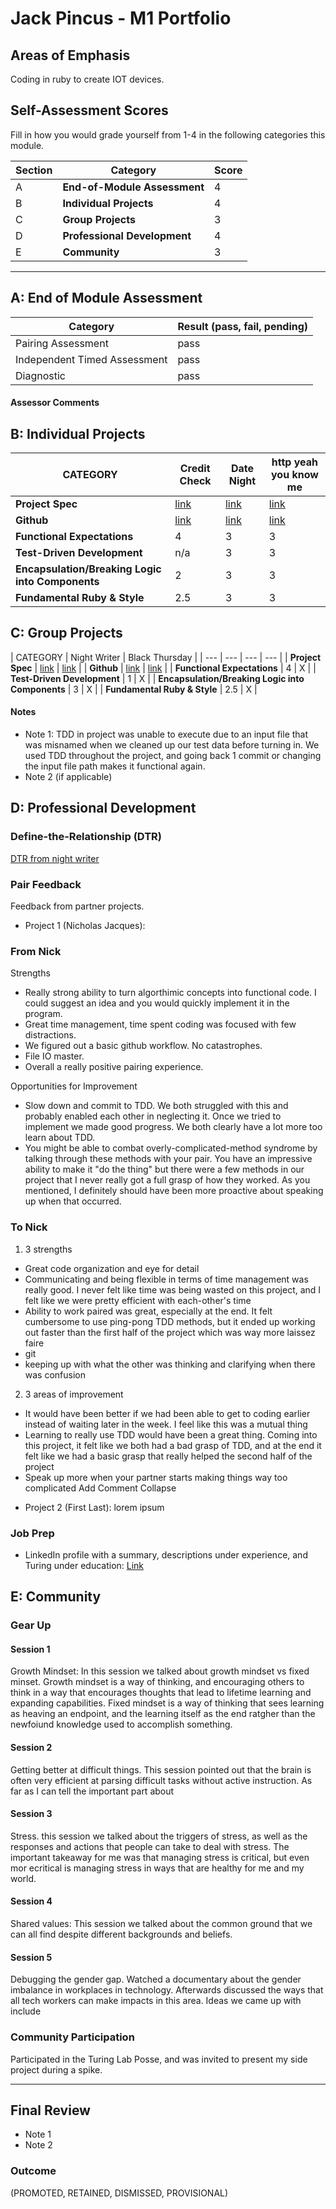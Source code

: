 # Jack Pincus - M1 Portfolio

## Areas of Emphasis

Coding in ruby to create IOT devices.

## Self-Assessment Scores

Fill in how you would grade yourself from 1-4 in the following categories this module.

| Section | Category | Score |
| --- | ----- | --- |
| A | **End-of-Module Assessment** | 4 |
| B | **Individual Projects** | 4 |
| C | **Group Projects** | 3 |
| D | **Professional Development** | 4 |
| E | **Community** | 3 |



------------------------------------------------

## A: End of Module Assessment

| Category | Result (pass, fail, pending) |
| ----- | --- |
| Pairing Assessment | pass |
| Independent Timed Assessment | pass |
| Diagnostic | pass |

#### Assessor Comments



## B: Individual Projects

| CATEGORY | Credit Check | Date Night | http yeah you know me |
| --- | --- | --- | --- |
| **Project Spec** | [link](http://backend.turing.io/module1/projects/credit_check) | [link](http://backend.turing.io/module1/projects/date_night) | [link](http://backend.turing.io/module1/projects/http_yeah_you_know_me) |
| **Github** | [link](https://github.com/jwpincus/credit_check) | [link](https://github.com/jwpincus/date_night) | [link](https://github.com/jwpincus/http_yeah_you_know_me) |
| **Functional Expectations** | 4 | 3 | 3 |
| **Test-Driven Development** | n/a | 3 | 3 |
| **Encapsulation/Breaking Logic into Components** | 2 | 3 | 3 |
| **Fundamental Ruby & Style** | 2.5 | 3 | 3 |



## C: Group Projects

| CATEGORY |  Night Writer | Black Thursday |
| --- | --- | --- | --- |
| **Project Spec** | [link](http://backend.turing.io/module1/projects/night_writer) | [link](http://backend.turing.io/module1/projects/black_thursday) |
| **Github** | [link](https://github.com/jwpincus/night_writer) | [link](https://github.com/markyv18/black_thursday) |
| **Functional Expectations** | 4 | X |
| **Test-Driven Development** | 1 | X |
| **Encapsulation/Breaking Logic into Components** | 3 | X |
| **Fundamental Ruby & Style** | 2.5 | X |

#### Notes


*   Note 1: TDD in project was unable to execute due to an input file that was misnamed when we cleaned up our test data before turning in. We used TDD throughout the project, and going back 1 commit or changing the input file path makes it functional again.
*   Note 2 (if applicable)


## D: Professional Development

### Define-the-Relationship (DTR)

[DTR from night writer](https://docs.google.com/document/d/1fiy5K0nxkD3id_6SfZXQqUK8EmGur42dt-pZ7j5Stvs/edit?usp=sharing) 

### Pair Feedback

Feedback from partner projects.

*   Project 1 (Nicholas Jacques): 

### From Nick
Strengths
+ Really strong ability to turn algorthimic concepts into functional code.  I could suggest an idea and you would quickly implement it in the program.
+ Great time management, time spent coding was focused with few distractions.  
+ We figured out a basic github workflow. No catastrophes.
+ File IO master.
+ Overall a really positive pairing experience.
    
Opportunities for Improvement 
+ Slow down and commit to TDD. We both struggled with this and probably enabled each other in neglecting it.  Once we tried to implement we made good progress.  We both clearly have a lot more too learn about TDD. 
+ You might be able to combat overly-complicated-method syndrome by talking through these methods with your pair.  You have an impressive ability to make it "do the thing" but there were a few methods in our project that I never really got a full grasp of how they worked.  As you mentioned, I definitely should have been more proactive about speaking up when that occurred.

### To Nick 
1. 3 strengths
  + Great code organization and eye for detail
  + Communicating and being flexible in terms of time management was really good. I never felt like time was being wasted on this project, and I felt like we were pretty efficient with each-other's time
  + Ability to work paired was great, especially at the end. It felt cumbersome to use ping-pong TDD methods, but it ended up working out faster than the first half of the project which was way more laissez faire
  + git
  + keeping up with what the other was thinking and clarifying when there was confusion

2. 3 areas of improvement
  + It would have been better if we had been able to get to coding earlier instead of waiting later in the week. I feel like this was a mutual thing
  + Learning to really use TDD would have been a great thing. Coming into this project, it felt like we both had a bad grasp of TDD, and at the end it felt like we had a basic grasp that really helped the second half of the project
  + Speak up more when your partner starts making things way too complicated
Add Comment Collapse


*   Project 2 (First Last): lorem ipsum

### Job Prep

*   LinkedIn profile with a summary, descriptions under experience, and Turing under education: [Link](https://www.linkedin.com/in/jack-pincus-652299133)



## E: Community

### Gear Up

#### Session 1
Growth Mindset: In this session we talked about growth mindset vs fixed minset. Growth mindset is a way of thinking, and encouraging others to think in a way that encourages thoughts that lead to lifetime learning and expanding capabilities. Fixed mindset is a way of thinking that sees learning as heaving an endpoint, and the learning itself as the end ratgher than the newfoiund knowledge used to accomplish something.

#### Session 2
Getting better at difficult things. This session pointed out that the brain is often very efficient at parsing difficult tasks without active instruction. As far as I can tell the important part about 

#### Session 3
Stress. this session we talked about the triggers of stress, as well as the responses and actions that people can take to deal with stress. The important takeaway for me was that managing stress is critical, but even mor ecritical is managing stress in ways that are healthy for me and my world.

#### Session 4
Shared values: This session we talked about the common ground that we can all find despite different backgrounds and beliefs.

#### Session 5
Debugging the gender gap. Watched a documentary about the gender imbalance in workplaces in technology. Afterwards discussed the ways that all tech workers can make impacts in this area. Ideas we came up with include 

### Community Participation
Participated in the Turing Lab Posse, and was invited to present my side project during a spike. 

-------------------------------------------------------------

## Final Review

*   Note 1
*   Note 2

### Outcome

(PROMOTED, RETAINED, DISMISSED, PROVISIONAL)